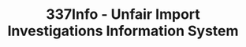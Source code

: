 ---
bigquery: https://console.cloud.google.com/bigquery?p=patents-public-data&d=usitc_investigations&page=dataset&project=sheets-management-319211
citation: US International Trade Commission 337Info Unfair Import Investigations Information
  System
contributors: US International Trade Comission
cost: None
description: US International Trade Commission 337Info Unfair Import Investigations
  Information System contains data on investigations done under Section 337. Section
  337 declares the infringement of certain statutory intellectual property rights
  and other forms of unfair competition in import trade to be unlawful practices.
  Most Section 337 investigations involve allegations of patent or registered trademark
  infringement.
documentation: FAQ and tutorial available on the site
last_edit: Mon, 04 Apr 2022 19:10:40 GMT
location: https://pubapps2.usitc.gov/337external/
maintained_by: US International Trade Comission
schema_fields: '[''complainant'', ''patentNumber'', ''teoIdIssueDate'', ''respondent'',
  ''publication_number'', ''trademarkNumbers'', ''gcAttorney'', ''currentActiveALJ'',
  ''investigationTermDate'', ''cafcAppeals'', ''finalIdOnViolationIssue'', ''htsNumbers'',
  ''aljAssigned'', ''scheduledStartDateEvidHear'', ''patentNumbers'', ''startDateMarkmanHearing'',
  ''teoReliefGranted'', ''internalRemand'', ''endDateMarkmanHearing'', ''dateCreated'',
  ''ouiiParticipation'', ''invUnfairAct'', ''scheduledEndDateEvidHear'', ''investigationType'',
  ''currentStatus'', ''finalDetViolation'', ''id'', ''teoIdDueDate'', ''teoProceedingInvolved'',
  ''dateComplaintFiled'', ''title'', ''markmanHearing'', ''investigationNo'', ''finalIdOnViolationDue'',
  ''actualStartDateEvidHear'', ''ouiiAttorney'', ''dateOfPublicationFrNotice'', ''copyrightNumbers'',
  ''reportingRequirements'', ''docketNo'', ''finalDetNoViolation'', ''issueDateOtherNonFinal'',
  ''actualEndDateEvidHear'', ''targetDate'', ''lastUpdated'']'
shortname: unfair_import_investigations
tags:
- import
- legal
- trade
timeframe: 2008-2021 (prior to 2008 downloadable as a JSON file)
title: 337Info - Unfair Import Investigations Information System
uuid: 2721f5ec-e599-4890-9265-9706719fc71e
---